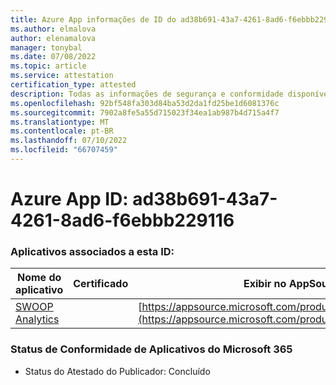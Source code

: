 ```yaml
---
title: Azure App informações de ID do ad38b691-43a7-4261-8ad6-f6ebbb229116
ms.author: elmalova
author: elenamalova
manager: tonybal
ms.date: 07/08/2022
ms.topic: article
ms.service: attestation
certification_type: attested
description: Todas as informações de segurança e conformidade disponíveis para ad38b691-43a7-4261-8ad6-f6ebbb229116.
ms.openlocfilehash: 92bf548fa303d84ba53d2da1fd25be1d6081376c
ms.sourcegitcommit: 7902a8fe5a55d715023f34ea1ab987b4d715a4f7
ms.translationtype: MT
ms.contentlocale: pt-BR
ms.lasthandoff: 07/10/2022
ms.locfileid: "66707459"
---
```

# <a name="azure-app-id-ad38b691-43a7-4261-8ad6-f6ebbb229116"></a>Azure App ID: ad38b691-43a7-4261-8ad6-f6ebbb229116


### <a name="apps-associated-with-this-id"></a>Aplicativos associados a esta ID:
| **Nome do aplicativo** | **Certificado** | **Exibir no AppSource** |
|--------------|---------------|-----------------------|
| [SWOOP Analytics](../forward/WA200000877.md) |  | [https://appsource.microsoft.com/product/office/WA200000877](https://appsource.microsoft.com/product/office/WA200000877) |

### <a name="microsoft-365-app-compliance-status"></a>Status de Conformidade de Aplicativos do Microsoft 365
- Status do Atestado do Publicador: Concluído
